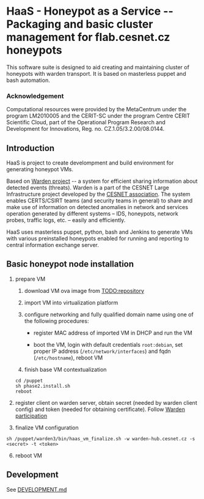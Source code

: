 # HaaS - Honeypot as a Service -- Packaging and basic cluster management for flab.cesnet.cz honeypots

This software suite is designed to aid creating and maintaining cluster of
honeypots with warden transport.  It is based on masterless puppet and bash
automation.

### Acknowledgement

Computational resources were provided by the MetaCentrum under the program
LM2010005 and the CERIT-SC under the program Centre CERIT Scientific Cloud,
part of the Operational Program Research and Development for Innovations, Reg.
no. CZ.1.05/3.2.00/08.0144.



## Introduction

HaaS is project to create develompment and build environment for generating
honeypot VMs.

Based on [Warden project](https://warden.cesnet.cz) -- a system for efficient
sharing information about detected events (threats). Warden is a part of the
CESNET Large Infrastructure project developed by the [CESNET
association](https://www.cesnet.cz). The system enables CERTS/CSIRT teams (and
security teams in general) to share and make use of information on detected
anomalies in network and services operation generated by different systems –
IDS, honeypots, network probes, traffic logs, etc. – easily and efficiently.

HaaS uses masterless puppet, python, bash and Jenkins to generate VMs with
various preinstalled honeypots enabled for running and reporting to central
information exchange server.



## Basic honeypot node installation

1. prepare VM

   1. download VM ova image from [TODO:repository](TODO)

   2. import VM into virtualization platform

   3. configure networking and fully qualified domain name using one of the following procedures:

      - register MAC address of imported VM in DHCP and run the VM

      - boot the VM, login with default credentials `root:debian`, set proper IP address (`/etc/network/interfaces`) and fqdn (`/etc/hostname`), reboot VM

   4. finish base VM contextualization
     ```
     cd /puppet
     sh phase2.install.sh
     reboot
     ```

2. register client on warden server, obtain secret (needed by warden client config) and token (needed for obtaining certificate). Follow [Warden participation](https://warden.cesnet.cz/en/participation#registration)

3. finalize VM configuration
```
sh /puppet/warden3/bin/haas_vm_finalize.sh -w warden-hub.cesnet.cz -s <secret> -t <token>
```

6. reboot VM



## Development

See [DEVELOPMENT.md](DEVELOPMENT.md)

